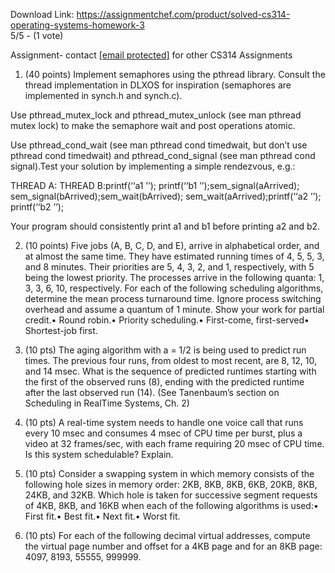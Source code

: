 Download Link: https://assignmentchef.com/product/solved-cs314-operating-systems-homework-3
<br>
5/5 - (1 vote)

Assignment- contact <a href="/cdn-cgi/l/email-protection#b5d4dbdedcc1d6dad1dcdbd2f5d2d8d4dcd99bd6dad8"><span class="__cf_email__" data-cfemail="82e3ece9ebf6e1ede6ebece5c2e5efe3ebeeace1edef">[email protected]</span></a> for other CS314 Assignments

1. (40 points) Implement semaphores using the pthread library. Consult the thread implementation in DLXOS for inspiration (semaphores are implemented in synch.h and synch.c).

Use pthread_mutex_lock and pthread_mutex_unlock (see man pthread mutex lock) to make the semaphore wait and post operations atomic.

Use pthread_cond_wait (see man pthread cond timedwait, but don’t use pthread cond timedwait) and pthread_cond_signal (see man pthread cond signal).Test your solution by implementing a simple rendezvous, e.g.:

THREAD A: THREAD B:printf(‘‘a1
’’); printf(‘‘b1
’’);sem_signal(aArrived); sem_signal(bArrived);sem_wait(bArrived); sem_wait(aArrived);printf(‘‘a2
’’); printf(‘‘b2
’’);

Your program should consistently print a1 and b1 before printing a2 and b2.

2. (10 points) Five jobs (A, B, C, D, and E), arrive in alphabetical order, and at almost the same time. They have estimated running times of 4, 5, 5, 3, and 8 minutes. Their priorities are 5, 4, 3, 2, and 1, respectively, with 5 being the lowest priority. The processes arrive in the following quanta: 1, 3, 3, 6, 10, respectively. For each of the following scheduling algorithms, determine the mean process turnaround time. Ignore process switching overhead and assume a quantum of 1 minute. Show your work for partial credit.• Round robin.• Priority scheduling.• First-come, first-served• Shortest-job first.

3. (10 pts) The aging algorithm with a = 1/2 is being used to predict run times. The previous four runs, from oldest to most recent, are 8, 12, 10, and 14 msec. What is the sequence of predicted runtimes starting with the first of the observed runs (8), ending with the predicted runtime after the last observed run (14). (See Tanenbaum’s section on Scheduling in RealTime Systems, Ch. 2)

4. (10 pts) A real-time system needs to handle one voice call that runs every 10 msec and consumes 4 msec of CPU time per burst, plus a video at 32 frames/sec, with each frame requiring 20 msec of CPU time. Is this system schedulable? Explain.

5. (10 pts) Consider a swapping system in which memory consists of the following hole sizes in memory order: 2KB, 8KB, 8KB, 6KB, 20KB, 8KB, 24KB, and 32KB. Which hole is taken for successive segment requests of 4KB, 8KB, and 16KB when each of the following algorithms is used:• First fit.• Best fit.• Next fit.• Worst fit.

6. (10 pts) For each of the following decimal virtual addresses, compute the virtual page number and offset for a 4KB page and for an 8KB page: 4097, 8193, 55555, 999999.